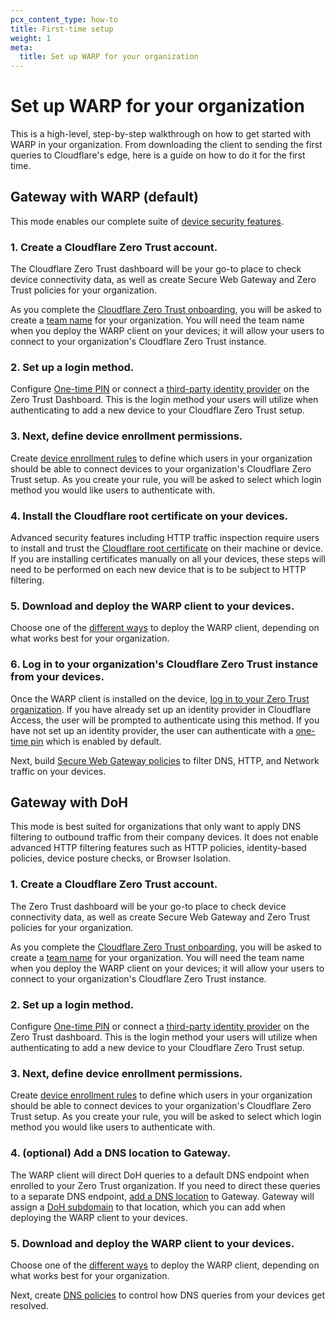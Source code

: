 ```yaml
---
pcx_content_type: how-to
title: First-time setup
weight: 1
meta:
  title: Set up WARP for your organization
---
```


# Set up WARP for your organization

This is a high-level, step-by-step walkthrough on how to get started with WARP in your organization. From downloading the client to sending the first queries to Cloudflare's edge, here is a guide on how to do it for the first time.

## Gateway with WARP (default)
This mode enables our complete suite of [device security features](/cloudflare-one/connections/connect-devices/warp/configure-warp/warp-modes).

### 1. Create a Cloudflare Zero Trust account.

The Cloudflare Zero Trust dashboard will be your go-to place to check device connectivity data, as well as create Secure Web Gateway and Zero Trust policies for your organization.

As you complete the [Cloudflare Zero Trust onboarding](/cloudflare-one/setup/), you will be asked to create a [team name](/cloudflare-one/glossary/#team-name) for your organization. You will need the team name when you deploy the WARP client on your devices; it will allow your users to connect to your organization's Cloudflare Zero Trust instance.

### 2. Set up a login method.

Configure [One-time PIN](/cloudflare-one/identity/one-time-pin/) or connect a [third-party identity provider](/cloudflare-one/identity/idp-integration/) on the Zero Trust Dashboard. This is the login method your users will utilize when authenticating to add a new device to your Cloudflare Zero Trust setup.

### 3. Next, define device enrollment permissions.

Create [device enrollment rules](/cloudflare-one/connections/connect-devices/warp/deployment/manual-deployment/#set-device-enrollment-permissions) to define which users in your organization should be able to connect devices to your organization's Cloudflare Zero Trust setup. As you create your rule, you will be asked to select which login method you would like users to authenticate with.

### 4. Install the Cloudflare root certificate on your devices.

Advanced security features including HTTP traffic inspection require users to install and trust the [Cloudflare root certificate](/cloudflare-one/connections/connect-devices/warp/user-side-certificates/) on their machine or device. If you are installing certificates manually on all your devices, these steps will need to be performed on each new device that is to be subject to HTTP filtering.

### 5. Download and deploy the WARP client to your devices.

Choose one of the [different ways](/cloudflare-one/connections/connect-devices/warp/deployment/) to deploy the WARP client, depending on what works best for your organization.

### 6. Log in to your organization's Cloudflare Zero Trust instance from your devices.

Once the WARP client is installed on the device, [log in to your Zero Trust organization](/cloudflare-one/connections/connect-devices/warp/deployment/manual-deployment/). If you have already set up an identity provider in Cloudflare Access, the user will be prompted to authenticate using this method. If you have not set up an identity provider, the user can authenticate with a [one-time pin](https://developers.cloudflare.com/cloudflare-one/identity/one-time-pin/) which is enabled by default.

Next, build [Secure Web Gateway policies](/cloudflare-one/policies/filtering/) to filter DNS, HTTP, and Network traffic on your devices.

## Gateway with DoH

This mode is best suited for organizations that only want to apply DNS filtering to outbound traffic from their company devices. It does not enable advanced HTTP filtering features such as HTTP policies, identity-based policies, device posture checks, or Browser Isolation.

### 1. Create a Cloudflare Zero Trust account.

The Zero Trust dashboard will be your go-to place to check device connectivity data, as well as create Secure Web Gateway and Zero Trust policies for your organization.

As you complete the [Cloudflare Zero Trust onboarding](/cloudflare-one/setup/), you will be asked to create a [team name](/cloudflare-one/glossary/#team-name) for your organization. You will need the team name when you deploy the WARP client on your devices; it will allow your users to connect to your organization's Cloudflare Zero Trust instance.

### 2. Set up a login method.

Configure [One-time PIN](/cloudflare-one/identity/one-time-pin/) or connect a [third-party identity provider](/cloudflare-one/identity/idp-integration/) on the Zero Trust dashboard. This is the login method your users will utilize when authenticating to add a new device to your Cloudflare Zero Trust setup.

### 3. Next, define device enrollment permissions.

Create [device enrollment rules](/cloudflare-one/connections/connect-devices/warp/deployment/manual-deployment/#set-device-enrollment-permissions) to define which users in your organization should be able to connect devices to your organization's Cloudflare Zero Trust setup. As you create your rule, you will be asked to select which login method you would like users to authenticate with.

### 4. (optional) Add a DNS location to Gateway.

The WARP client will direct DoH queries to a default DNS endpoint when enrolled to your Zero Trust organization. If you need to direct these queries to a separate DNS endpoint, [add a DNS location](/cloudflare-one/connections/connect-devices/agentless/dns/locations/) to Gateway. Gateway will assign a [DoH subdomain](/cloudflare-one/glossary/#doh-subdomain) to that location, which you can add when deploying the WARP client to your devices.

### 5. Download and deploy the WARP client to your devices.

Choose one of the [different ways](/cloudflare-one/connections/connect-devices/warp/deployment/) to deploy the WARP client, depending on what works best for your organization.

Next, create [DNS policies](/cloudflare-one/policies/filtering/dns-policies/) to control how DNS queries from your devices get resolved.